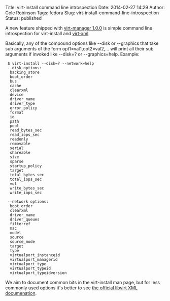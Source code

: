 Title: virt-install command line introspection
Date: 2014-02-27 14:29
Author: Cole Robinson
Tags: fedora
Slug: virt-install-command-line-introspection
Status: published

A new feature shipped with [virt-manager 1.0.0](https://blog.wikichoon.com/2014/02/virt-manager-100-released.html) is simple command line introspection for virt-install and [virt-xml](https://www.redhat.com/archives/virt-tools-list/2014-January/msg00179.html).

Basically, any of the compound options like --disk or --graphics that take sub arguments of the form opt1=val1,opt2=val2,... will print all their sub arguments if invoked like --disk=? or --graphics=help. Example:


```
 $ virt-install --disk=? --network=help
 --disk options:
  backing_store
  boot_order
  bus
  cache
  clearxml
  device
  driver_name
  driver_type
  error_policy
  format
  io
  path
  pool
  read_bytes_sec
  read_iops_sec
  readonly
  removable
  serial
  shareable
  size
  sparse
  startup_policy
  target
  total_bytes_sec
  total_iops_sec
  vol
  write_bytes_sec
  write_iops_sec

 --network options:
  boot_order
  clearxml
  driver_name
  driver_queues
  filterref
  mac
  model
  source
  source_mode
  target
  type
  virtualport_instanceid
  virtualport_managerid
  virtualport_type
  virtualport_typeid
  virtualport_typeidversion 
```


We aim to document common bits in the virt-install man page, but for less commonly used options it's better to see [the official libvirt XML documenation](https://libvirt.org/formatdomain.html).
